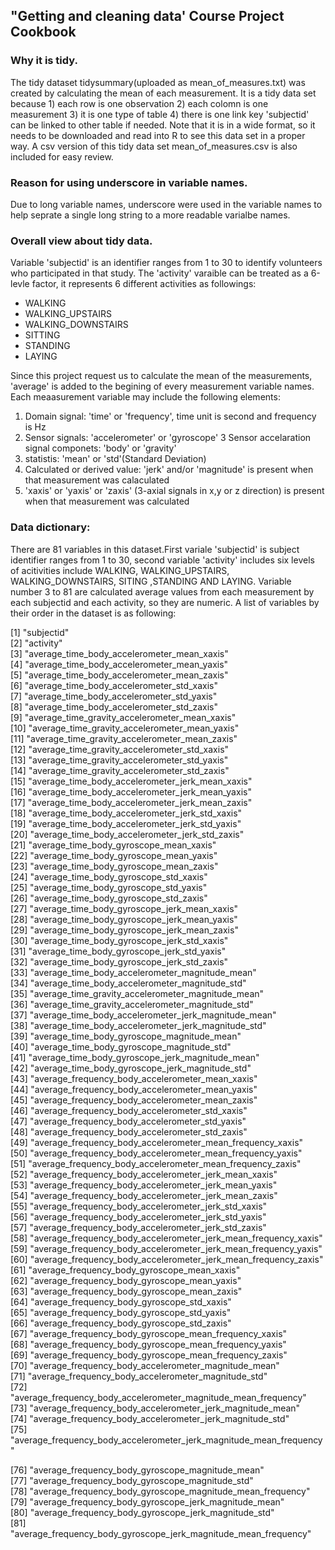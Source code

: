 ##  "Getting and cleaning data' Course Project Cookbook

### Why it is tidy.

The tidy dataset tidysummary(uploaded as mean_of_measures.txt) was created by calculating the mean of each measurement. It is a tidy data set because 1) each row is one observation 2) each colomn is one measurement 3) it is one type of table 4) there is one link key 'subjectid' can be linked to other table if needed. Note that it is in a wide format, so it needs to be downloaded and read into R to see this data set in a proper way. A csv version of this tidy data set mean_of_measures.csv is also included for easy review. 
 
### Reason for using underscore in variable names.

Due to long variable names, underscore were used in the variable names to help seprate a single long string to a more readable varialbe names.

### Overall view about tidy data.

Variable 'subjectid' is an identifier ranges from 1 to 30 to identify volunteers who participated in that study. The 'activity' varaible can be treated as a 6-levle factor, it represents 6 different activities as followings: 

*  WALKING
*  WALKING_UPSTAIRS
*  WALKING_DOWNSTAIRS
*  SITTING
*  STANDING
*  LAYING

Since this project request us to calculate the mean of the measurements, 'average' is added to the begining of every measurement variable names.   Each meaasurement variable may include the following elements:

 1. Domain signal: 'time' or 'frequency', time unit is second and frequency is Hz
 2. Sensor signals: 'accelerometer' or 'gyroscope' 
 3  Sensor accelaration signal componets: 'body' or 'gravity'
 4. statistis: 'mean' or 'std'(Standard Deviation)
 5. Calculated or derived value: 'jerk' and/or 'magnitude' is present when that measurement was calaculated
 6. 'xaxis' or 'yaxis' or 'zaxis' (3-axial signals in x,y or z direction) is present when that measurement was calculated

### Data dictionary:

There are 81 variables in this dataset.First variale 'subjectid' is subject identifier ranges from 1 to 30, second variable 'activity' includes six levels of acitivities include WALKING, WALKING_UPSTAIRS, WALKING_DOWNSTAIRS, SITING ,STANDING AND LAYING. Variable number 3 to 81 are calculated average values from each measurement by each subjectid and each activity, so they are numeric. A list of variables by their order in the dataset is as following:

 [1] "subjectid"                                                         
 [2] "activity"                                                          
 [3] "average_time_body_accelerometer_mean_xaxis"                        
 [4] "average_time_body_accelerometer_mean_yaxis"                        
 [5] "average_time_body_accelerometer_mean_zaxis"                        
 [6] "average_time_body_accelerometer_std_xaxis"                         
 [7] "average_time_body_accelerometer_std_yaxis"                         
 [8] "average_time_body_accelerometer_std_zaxis"                         
 [9] "average_time_gravity_accelerometer_mean_xaxis"                     
[10] "average_time_gravity_accelerometer_mean_yaxis"                     
[11] "average_time_gravity_accelerometer_mean_zaxis"                     
[12] "average_time_gravity_accelerometer_std_xaxis"                      
[13] "average_time_gravity_accelerometer_std_yaxis"                      
[14] "average_time_gravity_accelerometer_std_zaxis"                      
[15] "average_time_body_accelerometer_jerk_mean_xaxis"                   
[16] "average_time_body_accelerometer_jerk_mean_yaxis"                   
[17] "average_time_body_accelerometer_jerk_mean_zaxis"                   
[18] "average_time_body_accelerometer_jerk_std_xaxis"                    
[19] "average_time_body_accelerometer_jerk_std_yaxis"                    
[20] "average_time_body_accelerometer_jerk_std_zaxis"                    
[21] "average_time_body_gyroscope_mean_xaxis"                            
[22] "average_time_body_gyroscope_mean_yaxis"                            
[23] "average_time_body_gyroscope_mean_zaxis"                            
[24] "average_time_body_gyroscope_std_xaxis"                             
[25] "average_time_body_gyroscope_std_yaxis"                             
[26] "average_time_body_gyroscope_std_zaxis"                             
[27] "average_time_body_gyroscope_jerk_mean_xaxis"                       
[28] "average_time_body_gyroscope_jerk_mean_yaxis"                       
[29] "average_time_body_gyroscope_jerk_mean_zaxis"                       
[30] "average_time_body_gyroscope_jerk_std_xaxis"                        
[31] "average_time_body_gyroscope_jerk_std_yaxis"                        
[32] "average_time_body_gyroscope_jerk_std_zaxis"                        
[33] "average_time_body_accelerometer_magnitude_mean"                    
[34] "average_time_body_accelerometer_magnitude_std"                     
[35] "average_time_gravity_accelerometer_magnitude_mean"                 
[36] "average_time_gravity_accelerometer_magnitude_std"                  
[37] "average_time_body_accelerometer_jerk_magnitude_mean"               
[38] "average_time_body_accelerometer_jerk_magnitude_std"                
[39] "average_time_body_gyroscope_magnitude_mean"                        
[40] "average_time_body_gyroscope_magnitude_std"                         
[41] "average_time_body_gyroscope_jerk_magnitude_mean"                   
[42] "average_time_body_gyroscope_jerk_magnitude_std"                    
[43] "average_frequency_body_accelerometer_mean_xaxis"                   
[44] "average_frequency_body_accelerometer_mean_yaxis"                   
[45] "average_frequency_body_accelerometer_mean_zaxis"                   
[46] "average_frequency_body_accelerometer_std_xaxis"                    
[47] "average_frequency_body_accelerometer_std_yaxis"                    
[48] "average_frequency_body_accelerometer_std_zaxis"                    
[49] "average_frequency_body_accelerometer_mean_frequency_xaxis"         
[50] "average_frequency_body_accelerometer_mean_frequency_yaxis"         
[51] "average_frequency_body_accelerometer_mean_frequency_zaxis"         
[52] "average_frequency_body_accelerometer_jerk_mean_xaxis"              
[53] "average_frequency_body_accelerometer_jerk_mean_yaxis"              
[54] "average_frequency_body_accelerometer_jerk_mean_zaxis"              
[55] "average_frequency_body_accelerometer_jerk_std_xaxis"               
[56] "average_frequency_body_accelerometer_jerk_std_yaxis"               
[57] "average_frequency_body_accelerometer_jerk_std_zaxis"               
[58] "average_frequency_body_accelerometer_jerk_mean_frequency_xaxis"    
[59] "average_frequency_body_accelerometer_jerk_mean_frequency_yaxis"    
[60] "average_frequency_body_accelerometer_jerk_mean_frequency_zaxis"    
[61] "average_frequency_body_gyroscope_mean_xaxis"                       
[62] "average_frequency_body_gyroscope_mean_yaxis"                       
[63] "average_frequency_body_gyroscope_mean_zaxis"                       
[64] "average_frequency_body_gyroscope_std_xaxis"                        
[65] "average_frequency_body_gyroscope_std_yaxis"                        
[66] "average_frequency_body_gyroscope_std_zaxis"                        
[67] "average_frequency_body_gyroscope_mean_frequency_xaxis"             
[68] "average_frequency_body_gyroscope_mean_frequency_yaxis"             
[69] "average_frequency_body_gyroscope_mean_frequency_zaxis"             
[70] "average_frequency_body_accelerometer_magnitude_mean"               
[71] "average_frequency_body_accelerometer_magnitude_std"                
[72] "average_frequency_body_accelerometer_magnitude_mean_frequency"     
[73] "average_frequency_body_accelerometer_jerk_magnitude_mean"          
[74] "average_frequency_body_accelerometer_jerk_magnitude_std"           
[75] "average_frequency_body_accelerometer_jerk_magnitude_mean_frequency"

[76] "average_frequency_body_gyroscope_magnitude_mean"                   
[77] "average_frequency_body_gyroscope_magnitude_std"                    
[78] "average_frequency_body_gyroscope_magnitude_mean_frequency"         
[79] "average_frequency_body_gyroscope_jerk_magnitude_mean"              
[80] "average_frequency_body_gyroscope_jerk_magnitude_std"               
[81] "average_frequency_body_gyroscope_jerk_magnitude_mean_frequency" 